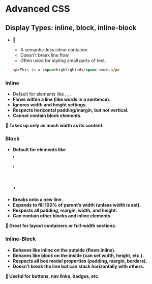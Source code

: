 # Advanced CSS

## Display Types: inline, block, inline-block

- 🧩 <span>
    - A semantic-less inline container.
    - Doesn't break line flow.
    - Often used for styling small parts of text.
    ```html
    <p>This is a <span>highlighted</span> word.</p>
    ```

### Inline
- Default for elements like <span>, <a>, <strong>.
- Flows within a line (like words in a sentence).
- Ignores width and height settings.
- Respects horizontal padding/margin, but not vertical.
- Cannot contain block elements.

📌 Takes up only as much width as its content.

### Block
- Default for elements like <div>, <p>, <h1>.
- Breaks onto a new line.
- Expands to fill 100% of parent’s width (unless width is set).
- Respects all padding, margin, width, and height.
- Can contain other blocks and inline elements.

📌 Great for layout containers or full-width sections.

### Inline-Block
- Behaves like inline on the outside (flows inline).
- Behaves like block on the inside (can set width, height, etc.).
- Respects all box model properties (padding, margin, borders).
- Doesn’t break the line but can stack horizontally with others.

📌 Useful for buttons, nav links, badges, etc.

